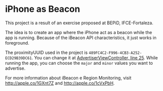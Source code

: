 # iPhone as Beacon

This project is a result of an exercise proposed at BEPiD, IFCE-Fortaleza.

The idea is to create an app where the iPhone act as a beacon while the app is running. Because of the iBeacon API characteristics, it just works in foreground.

The proximityUUID used in the project is `489FC4C2-F996-4CB3-A252-ECD29B39DC61`. You can change it at [AdvertiserViewController, line 25](https://github.com/ivensdenner/iphone-as-beacon/blob/70d7b7684cfed77be9365ba3e540f4459cf69ca5/iPhone%20as%20Beacon/iPhone%20as%20Beacon/AdvertiserViewController.swift#L25). While running the app, you can choose the `major` and `minor` values you want to advertise.

For more information about iBeacon e Region Monitoring, visit http://apple.co/1GXnt7Z and http://apple.co/1cVxPbH.